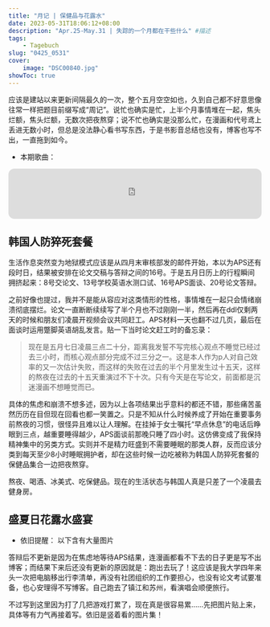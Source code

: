 ```yaml
---
title: "月记 | 保健品与花露水"
date: 2023-05-31T18:06:12+08:00
description: "Apr.25-May.31 | 失踪的一个月都在干些什么" #描述
tags: 
    - Tagebuch
slug: "0425_0531"
cover:
    image: "DSC00840.jpg"
showToc: true
---
```


应该是建站以来更新间隔最久的一次，整个五月空空如也，久到自己都不好意思像往常一样把题目前缀写成“周记”。说忙也确实是忙，上半个月事情堆在一起，焦头烂额，焦头烂额，无数次把夜熬穿；说不忙也确实是没那么忙，在漫画和代号鸢上丢进无数小时，但总是没法静心看书写东西，于是书影音总结也没有，博客也写不出，一直拖到如今。

- 本期歌曲：
<iframe style="border-radius:12px" src="https://open.spotify.com/embed/track/6RBziRcDeiho3iTPdtEeg9?utm_source=generator" width="100%" height="100" frameBorder="0" allowfullscreen="" allow="autoplay; clipboard-write; encrypted-media; fullscreen; picture-in-picture" loading="lazy"></iframe>

## 韩国人防猝死套餐
生活作息突然变为地狱模式应该是从四月末审核部发的邮件开始，本以为APS还有段时日，结果被安排在论文交稿与答辩之间的16号。于是五月日历上的行程瞬间拥挤起来：8号交论文、13号学校英语水测口试、16号APS面谈、20号论文答辩。

之前好像也提过，我并不是能从容应对这类情形的性格，事情堆在一起只会情绪崩溃彻底摆烂。论文一直断断续续写了半个月也不过刚刚一半，然后再在ddl仅剩两天的时候和朋友们凌晨开视频会议共同赶工。APS材料一天也翻不过几页，最后在面谈时运用蹩脚英语胡乱发言。贴一下当时论文赶工时的备忘录：

> 现在是五月七日凌晨三点二十分，距离我发誓不写完核心观点不睡觉已经过去三小时，而核心观点部分完成不过三分之一。这是本人作为p人对自己效率的又一次估计失败，而这样的失败在过去的半个月里发生过十五天，这样的熬夜在过去的十五天重演过不下十次。只有今天是在写论文，前面都是沉迷漫画不想睡觉而已。

具体的焦虑和崩溃不想多述，因为以上各项结果出乎意料的都还不错，那些痛苦虽然历历在目但现在回看也都一笑置之。只是不知从什么时候养成了开始在重要事务前熬夜的习惯，很怪异且难以让人理解。在挂掉于女士嘱托“早点休息”的电话后睁眼到三点，越重要睡得越少，APS面谈前那晚只睡了四小时。这仿佛变成了我保持精神集中的另类方式。实则并不是精力旺盛到不需要睡眠的那类人群，反而应该分类到每天至少8小时睡眠拥护者，却在这些时候一边吃被称为韩国人防猝死套餐的保健品集合一边把夜熬穿。

熬夜、喝酒、冰美式、吃保健品。现在的生活状态与韩国人真是只差了一个凌晨去健身房。

## 盛夏日花露水盛宴

- 依旧提醒： 以下含有大量图片

答辩后不更新是因为在焦虑地等待APS结果，连漫画都看不下去的日子更是写不出博客；而结果下来后还没有更新的原因就是：跑出去玩了！这应该是我大学四年来头一次把电脑移出行李清单，再没有社团组织的工作要担心，也没有论文考试要准备，也心安理得不写博客。自己跑去了镇江和苏州，看演唱会顺便旅行。

不过写到这里因为打了几把游戏打累了，现在真是很容易累……先把图片贴上来，具体等有力气再接着写。依旧是竖着看的图片集！

<div class="container" id="con">
    <div class="item">
        <img src="01.jpg" alt="">
        <img src="1.jpg" alt="">
        <img src="2.jpg" alt="">
        <img src="3.jpg" alt="">
        <img src="4.jpg" alt="">
        <img src="5.jpg" alt="">
        <img src="6.jpg" alt="">
        <img src="7.jpg" alt="">
        <img src="8.jpg" alt="">
        <img src="9.jpg" alt="">
        <img src="10.jpg" alt="">
        <img src="11.jpg" alt="">
        <img src="12.jpg" alt="">
        <img src="13.jpg" alt="">
        <img src="14.jpg" alt="">
        <img src="15.jpg" alt="">
        <img src="16.jpg" alt="">
        <img src="17.jpg" alt="">
        <img src="18.jpg" alt="">
        <img src="19.jpg" alt="">
        <img src="20.jpg" alt="">
        <img src="21.jpg" alt="">
        <img src="22.jpg" alt="">
        <img src="23.jpg" alt="">
        <img src="24.jpg" alt="">
        <img src="25.jpg" alt="">
        <img src="26.jpg" alt="">
        <img src="27.jpg" alt="">
        <img src="28.jpg" alt="">
        <img src="29.jpg" alt="">
        <img src="30.JPG" alt="">
        <img src="31.JPG" alt="">
        <img src="32.JPG" alt="">
        <img src="33.JPG" alt="">
        <img src="34.JPG" alt="">
        <img src="35.JPG" alt="">
        <img src="36.JPG" alt="">
        <img src="37.JPG" alt="">
        <img src="38.JPG" alt="">
    </div>
</div><br>
